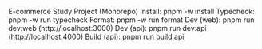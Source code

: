 E-commerce Study Project (Monorepo)
Install: pnpm -w install
Typecheck: pnpm -w run typecheck
Format: pnpm -w run format
Dev (web): pnpm run dev:web (http://localhost:3000)
Dev (api): pnpm run dev:api (http://localhost:4000)
Build (api): pnpm run build:api
